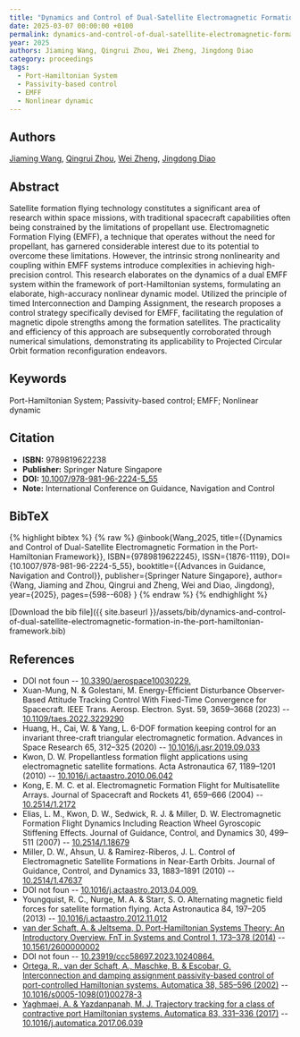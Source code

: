 ```yaml
---
title: "Dynamics and Control of Dual-Satellite Electromagnetic Formation in the Port-Hamiltonian Framework"
date: 2025-03-07 00:00:00 +0100
permalink: dynamics-and-control-of-dual-satellite-electromagnetic-formation-in-the-port-hamiltonian-framework
year: 2025
authors: Jiaming Wang, Qingrui Zhou, Wei Zheng, Jingdong Diao
category: proceedings
tags:
  - Port-Hamiltonian System
  - Passivity-based control
  - EMFF
  - Nonlinear dynamic
---
```

 
## Authors
[Jiaming Wang](authors/jiaming-wang), [Qingrui Zhou](authors/qingrui-zhou), [Wei Zheng](authors/wei-zheng), [Jingdong Diao](authors/jingdong-diao)
 
## Abstract
Satellite formation flying technology constitutes a significant area of research within space missions, with traditional spacecraft capabilities often being constrained by the limitations of propellant use. Electromagnetic Formation Flying (EMFF), a technique that operates without the need for propellant, has garnered considerable interest due to its potential to overcome these limitations. However, the intrinsic strong nonlinearity and coupling within EMFF systems introduce complexities in achieving high-precision control. This research elaborates on the dynamics of a dual EMFF system within the framework of port-Hamiltonian systems, formulating an elaborate, high-accuracy nonlinear dynamic model. Utilized the principle of timed Interconnection and Damping Assignment, the research proposes a control strategy specifically devised for EMFF, facilitating the regulation of magnetic dipole strengths among the formation satellites. The practicality and efficiency of this approach are subsequently corroborated through numerical simulations, demonstrating its applicability to Projected Circular Orbit formation reconfiguration endeavors.
 
## Keywords
Port-Hamiltonian System; Passivity-based control; EMFF; Nonlinear dynamic
 
## Citation
- **ISBN:** 9789819622238
- **Publisher:** Springer Nature Singapore
- **DOI:** [10.1007/978-981-96-2224-5_55](https://doi.org/10.1007/978-981-96-2224-5_55)
- **Note:** International Conference on Guidance, Navigation and Control
 
## BibTeX
{% highlight bibtex %}
{% raw %}
@inbook{Wang_2025,
  title={{Dynamics and Control of Dual-Satellite Electromagnetic Formation in the Port-Hamiltonian Framework}},
  ISBN={9789819622245},
  ISSN={1876-1119},
  DOI={10.1007/978-981-96-2224-5_55},
  booktitle={{Advances in Guidance, Navigation and Control}},
  publisher={Springer Nature Singapore},
  author={Wang, Jiaming and Zhou, Qingrui and Zheng, Wei and Diao, Jingdong},
  year={2025},
  pages={598--608}
}
{% endraw %}
{% endhighlight %}
 
[Download the bib file]({{ site.baseurl }}/assets/bib/dynamics-and-control-of-dual-satellite-electromagnetic-formation-in-the-port-hamiltonian-framework.bib)
 
## References
- DOI not foun -- [10.3390/aerospace10030229.](https://doi.org/10.3390/aerospace10030229.)
- Xuan-Mung, N. & Golestani, M. Energy-Efficient Disturbance Observer-Based Attitude Tracking Control With Fixed-Time Convergence for Spacecraft. IEEE Trans. Aerosp. Electron. Syst. 59, 3659–3668 (2023) -- [10.1109/taes.2022.3229290](https://doi.org/10.1109/taes.2022.3229290)
- Huang, H., Cai, W. & Yang, L. 6-DOF formation keeping control for an invariant three-craft triangular electromagnetic formation. Advances in Space Research 65, 312–325 (2020) -- [10.1016/j.asr.2019.09.033](https://doi.org/10.1016/j.asr.2019.09.033)
- Kwon, D. W. Propellantless formation flight applications using electromagnetic satellite formations. Acta Astronautica 67, 1189–1201 (2010) -- [10.1016/j.actaastro.2010.06.042](https://doi.org/10.1016/j.actaastro.2010.06.042)
- Kong, E. M. C. et al. Electromagnetic Formation Flight for Multisatellite Arrays. Journal of Spacecraft and Rockets 41, 659–666 (2004) -- [10.2514/1.2172](https://doi.org/10.2514/1.2172)
- Elias, L. M., Kwon, D. W., Sedwick, R. J. & Miller, D. W. Electromagnetic Formation Flight Dynamics Including Reaction Wheel Gyroscopic Stiffening Effects. Journal of Guidance, Control, and Dynamics 30, 499–511 (2007) -- [10.2514/1.18679](https://doi.org/10.2514/1.18679)
- Miller, D. W., Ahsun, U. & Ramirez-Riberos, J. L. Control of Electromagnetic Satellite Formations in Near-Earth Orbits. Journal of Guidance, Control, and Dynamics 33, 1883–1891 (2010) -- [10.2514/1.47637](https://doi.org/10.2514/1.47637)
- DOI not foun -- [10.1016/j.actaastro.2013.04.009.](https://doi.org/10.1016/j.actaastro.2013.04.009.)
- Youngquist, R. C., Nurge, M. A. & Starr, S. O. Alternating magnetic field forces for satellite formation flying. Acta Astronautica 84, 197–205 (2013) -- [10.1016/j.actaastro.2012.11.012](https://doi.org/10.1016/j.actaastro.2012.11.012)
- [van der Schaft, A. & Jeltsema, D. Port-Hamiltonian Systems Theory: An Introductory Overview. FnT in Systems and Control 1, 173–378 (2014)](port-hamiltonian-systems-theory-an-introductory-overview) -- [10.1561/2600000002](https://doi.org/10.1561/2600000002)
- DOI not foun -- [10.23919/ccc58697.2023.10240864.](https://doi.org/10.23919/ccc58697.2023.10240864.)
- [Ortega, R., van der Schaft, A., Maschke, B. & Escobar, G. Interconnection and damping assignment passivity-based control of port-controlled Hamiltonian systems. Automatica 38, 585–596 (2002)](interconnection-and-damping-assignment-passivity-based-control-of-port-controlled-hamiltonian-systems) -- [10.1016/s0005-1098(01)00278-3](https://doi.org/10.1016/s0005-1098(01)00278-3)
- [Yaghmaei, A. & Yazdanpanah, M. J. Trajectory tracking for a class of contractive port Hamiltonian systems. Automatica 83, 331–336 (2017)](trajectory-tracking-for-a-class-of-contractive-port-hamiltonian-systems) -- [10.1016/j.automatica.2017.06.039](https://doi.org/10.1016/j.automatica.2017.06.039)

